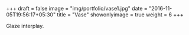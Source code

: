 +++
draft = false
image = "img/portfolio/vase1.jpg"
date = "2016-11-05T19:56:17+05:30"
title = "Vase"
showonlyimage = true
weight = 6
+++

Glaze interplay.

<!--more-->